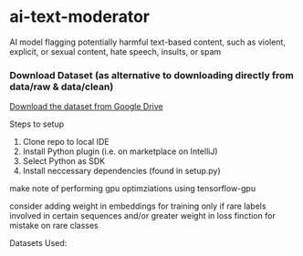 # ai-text-moderator
AI model flagging potentially harmful text-based content, such as violent, explicit, or sexual content, hate speech, insults, or spam

### Download Dataset (as alternative to downloading directly from data/raw & data/clean)
[Download the dataset from Google Drive](https://drive.google.com/drive/folders/1oZYg86yW4SJTQVdV3iR5N0IkcwxV_0zP?usp=sharing)


Steps to setup
1. Clone repo to local IDE
2. Install Python plugin (i.e. on marketplace on IntelliJ)
3. Select Python as SDK
4. Install neccessary dependencies (found in setup.py)

make note of performing gpu optimziations using tensorflow-gpu

consider adding weight in embeddings for training only if rare labels involved in certain sequences and/or greater weight in loss finction for mistake on rare classes

Datasets Used:
